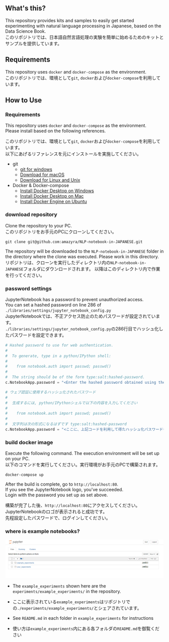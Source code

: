 ## What's this?
This repository provides kits and samples to easily get started experimenting with natural language processing in Japanese, based on the Data Science Book.  
このリポジトリでは、日本語自然言語処理の実験を簡単に始めるためのキットとサンプルを提供しています。  

## Requirements
This repository uses `docker` and `docker-compose` as the environment.  
このリポジトリでは、環境として`git`, `docker`および`docker-compose`を利用しています。  


## How to Use
### Requirements
This repository uses `docker` and `docker-compose` as the environment.  
Please install based on the following references.

このリポジトリでは、環境として`git`, `docker`および`docker-compose`を利用しています。  
以下にあげるリファレンスを元にインストールを実施してください。


- git
    - [git for windows](https://gitforwindows.org/)
    - [Download for macOS](https://git-scm.com/download/mac)
    - [Download for Linux and Unix](https://git-scm.com/download/linux)
- Docker & Docker-compose
    - [Install Docker Desktop on Windows](https://docs.docker.com/docker-for-windows/install/)
    - [Install Docker Desktop on Mac](https://docs.docker.com/docker-for-mac/install/)
    - [Install Docker Engine on Ubuntu](https://docs.docker.com/engine/install/ubuntu/)

### download repository
Clone the repository to your PC.  
このリポジトリをお手元のPCにクローンしてください。
```
git clone git@github.com:amazyra/NLP-notebook-in-JAPANESE.git
```
The repository will be downloaded to the `NLP-notebook-in-JAPANESE` folder in the directory where the clone was executed.
Please work in this directory.  
リポジトリは、クローンを実行したディレクトリ内の`NLP-notebook-in-JAPANESE`フォルダにダウンロードされます。
以降はこのディレクトリ内で作業を行ってください。

### password settings
JupyterNotebook has a password to prevent unauthorized access.  
You can set a hashed password on line 286 of `./libraries/settings/jupyter_notebook_config.py`  
JupyterNotebookでは、不正アクセス防止のためパスワードが設定されています。  
`./libraries/settings/jupyter_notebook_config.py`の286行目でハッシュ化したパスワードを設定できます。  

```python
# Hashed password to use for web authentication.
#
#  To generate, type in a python/IPython shell:
#
#    from notebook.auth import passwd; passwd()
#
#  The string should be of the form type:salt:hashed-password.
c.NotebookApp.password = "<Enter the hashed password obtained using the above code here>"
```
```python
# ウェブ認証に使用するハッシュ化されたパスワード
#
#  生成するには, python/IPythonシェルで以下の内容を入力してください
#
#    from notebook.auth import passwd; passwd()
#
#  文字列は次の形式になるはずです type:salt:hashed-password
c.NotebookApp.password = "<ここに、上記コードを利用して得たハッシュ化パスワードを入力する>"
```

### build docker image
Execute the following command. The execution environment will be set up on your PC.  
以下のコマンドを実行してください。実行環境がお手元のPCで構築されます。  
```
docker-compose up
```

After the build is complete, go to `http://localhost:80`.  
If you see the JupyterNotebook logo, you've succeeded.  
Login with the password you set up as set above.  

構築が完了した後、`http://localhost:80`にアクセスしてください。  
JupyterNotebookのロゴが表示されると成功です。  
先程設定したパスワードで、ログインしてください。  

### where is example notebooks?
![Home](/wiki/home_page.PNG)

- The `example_experiments` shown here are the `experiments/example_experiments/` in the repository. 
- ここに表示されている`example_experiments`はリポジトリでの`./experiments/example_experiments/`とシェアされています。
 
- See `README.md` in each folder in `example_experiments` for instructions
- 使い方は`example_experiments`内にある各フォルダの`README.md`を御覧ください
